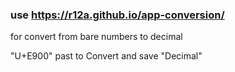 
### use https://r12a.github.io/app-conversion/
for convert from bare numbers to decimal

"U+E900" past to Convert and save "Decimal"
